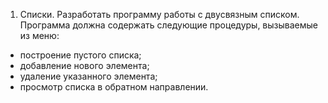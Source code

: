 1.	Списки. Разработать программу работы с двусвязным списком. Программа должна содержать следующие процедуры, вызываемые из меню:
-	построение пустого списка;
-	добавление нового элемента;
-	удаление указанного элемента;
-	просмотр списка в обратном  направлении.
